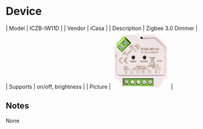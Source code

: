 
# Device

| Model | ICZB-IW11D  |
| Vendor  | iCasa  |
| Description | Zigbee 3.0 Dimmer |
| Supports | on/off, brightness |
| Picture | ![../images/devices/ICZB-IW11D.jpg](../images/devices/ICZB-IW11D.jpg) |

## Notes

None
